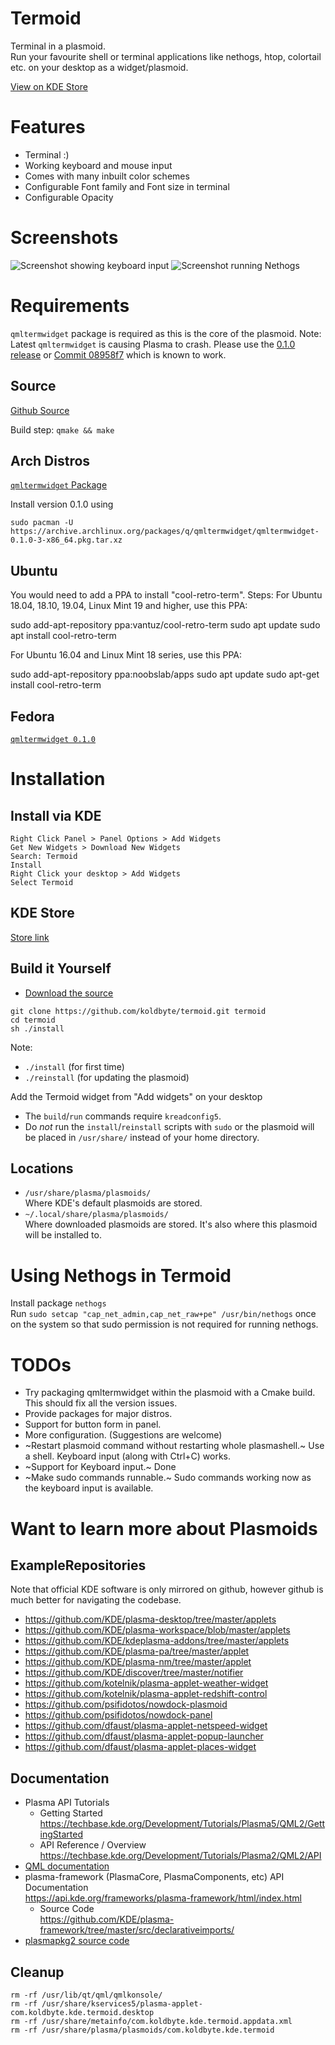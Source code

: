 # Termoid

Terminal in a plasmoid.  
Run your favourite shell or terminal applications like nethogs, htop, colortail etc. on your desktop as a widget/plasmoid.

[View on KDE Store](https://store.kde.org/p/1169451/)

# Features
* Terminal :)
* Working keyboard and mouse input
* Comes with many inbuilt color schemes 
* Configurable Font family and Font size in terminal
* Configurable Opacity 

# Screenshots
![Screenshot showing keyboard input](screenshot.png)
![Screenshot running Nethogs](https://cn.pling.com/img/e/6/3/4/23df0d53b03331a44f31d8b55b9fc93f6a4a.png)

# Requirements
`qmltermwidget` package is required as this is the core of the plasmoid.
Note: Latest `qmltermwidget` is causing Plasma to crash. 
Please use the [0.1.0 release](https://github.com/Swordfish90/qmltermwidget/tree/v0.1.0) or [Commit 08958f7](https://github.com/Swordfish90/qmltermwidget/commit/08958f7c83a7d05627f623b8904f3e79a0b7366b) which is known to work.

## Source

[Github Source](https://github.com/Swordfish90/qmltermwidget)  

Build step: `qmake && make`

## Arch Distros 

[`qmltermwidget` Package](https://www.archlinux.org/packages/community/x86_64/qmltermwidget/)  

Install version 0.1.0 using 
```
sudo pacman -U https://archive.archlinux.org/packages/q/qmltermwidget/qmltermwidget-0.1.0-3-x86_64.pkg.tar.xz
```

## Ubuntu 

You would need to add a PPA to install "cool-retro-term".
Steps:
For Ubuntu 18.04, 18.10, 19.04, Linux Mint 19 and higher, use this PPA:

sudo add-apt-repository ppa:vantuz/cool-retro-term
sudo apt update
sudo apt install cool-retro-term

For Ubuntu 16.04 and Linux Mint 18 series, use this PPA:

sudo add-apt-repository ppa:noobslab/apps
sudo apt update
sudo apt-get install cool-retro-term

## Fedora
[`qmltermwidget 0.1.0`](https://koji.fedoraproject.org/koji/buildinfo?buildID=1129411)

# Installation

## Install via KDE

    Right Click Panel > Panel Options > Add Widgets
    Get New Widgets > Download New Widgets
    Search: Termoid
    Install
    Right Click your desktop > Add Widgets
    Select Termoid


## KDE Store
[Store link](https://store.kde.org/p/1169451/)

## Build it Yourself
* [Download the source](https://github.com/koldbyte/termoid/archive/master.zip)

```
git clone https://github.com/koldbyte/termoid.git termoid
cd termoid
sh ./install
```

Note:  
* `./install`      (for first time)
* `./reinstall`    (for updating the plasmoid)

Add the Termoid widget from "Add widgets" on your desktop

* The `build`/`run` commands require `kreadconfig5`.
* Do *not* run the `install`/`reinstall` scripts with `sudo` or the plasmoid will be placed in `/usr/share/` instead of your home directory.

## Locations

* `/usr/share/plasma/plasmoids/`  
  Where KDE's default plasmoids are stored.
* `~/.local/share/plasma/plasmoids/`  
  Where downloaded plasmoids are stored. It's also where this plasmoid will be installed to.

# Using Nethogs in Termoid
Install package `nethogs`  
Run `sudo setcap "cap_net_admin,cap_net_raw+pe" /usr/bin/nethogs` once on the system so that sudo permission is not required for running nethogs.

# TODOs
* Try packaging qmltermwidget within the plasmoid with a Cmake build. This should fix all the version issues.
* Provide packages for major distros.
* Support for button form in panel.
* More configuration. (Suggestions are welcome)
* ~Restart plasmoid command without restarting whole plasmashell.~ Use a shell. Keyboard input (along with Ctrl+C) works.
* ~Support for Keyboard input.~ Done
* ~Make sudo commands runnable.~ Sudo commands working now as the keyboard input is available.

# Want to learn more about Plasmoids
## ExampleRepositories

Note that official KDE software is only mirrored on github, however github is much better for navigating the codebase.

* https://github.com/KDE/plasma-desktop/tree/master/applets
* https://github.com/KDE/plasma-workspace/blob/master/applets
* https://github.com/KDE/kdeplasma-addons/tree/master/applets
* https://github.com/KDE/plasma-pa/tree/master/applet
* https://github.com/KDE/plasma-nm/tree/master/applet
* https://github.com/KDE/discover/tree/master/notifier
* https://github.com/kotelnik/plasma-applet-weather-widget
* https://github.com/kotelnik/plasma-applet-redshift-control
* https://github.com/psifidotos/nowdock-plasmoid
* https://github.com/psifidotos/nowdock-panel
* https://github.com/dfaust/plasma-applet-netspeed-widget
* https://github.com/dfaust/plasma-applet-popup-launcher
* https://github.com/dfaust/plasma-applet-places-widget


## Documentation

* Plasma API Tutorials
	* Getting Started  
		https://techbase.kde.org/Development/Tutorials/Plasma5/QML2/GettingStarted
	* API Reference / Overview  
		https://techbase.kde.org/Development/Tutorials/Plasma2/QML2/API
* [QML documentation](http://doc.qt.io/qt-5/qtqml-syntax-basics.html)
* plasma-framework (PlasmaCore, PlasmaComponents, etc) API Documentation  
	https://api.kde.org/frameworks/plasma-framework/html/index.html
	* Source Code  
		https://github.com/KDE/plasma-framework/tree/master/src/declarativeimports/
* [plasmapkg2 source code](https://github.com/KDE/plasma-framework/blob/master/src/plasmapkg/plasmapkg.cpp)


## Cleanup
```
rm -rf /usr/lib/qt/qml/qmlkonsole/
rm -rf /usr/share/kservices5/plasma-applet-com.koldbyte.kde.termoid.desktop
rm -rf /usr/share/metainfo/com.koldbyte.kde.termoid.appdata.xml 
rm -rf /usr/share/plasma/plasmoids/com.koldbyte.kde.termoid
```